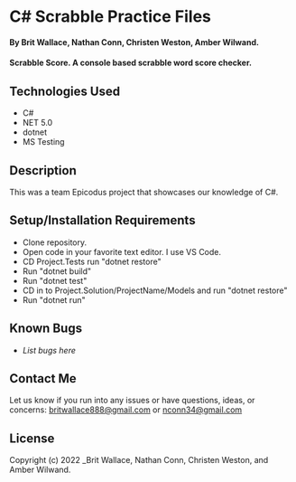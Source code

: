 
# C# Scrabble Practice Files

#### By **Brit Wallace, Nathan Conn, Christen Weston, Amber Wilwand.**

#### Scrabble Score. A console based scrabble word score checker.




## Technologies Used

* C#
* NET 5.0
* dotnet
* MS Testing



## Description

This was a team Epicodus project that showcases our knowledge of C#. 

## Setup/Installation Requirements

* Clone repository.
* Open code in your favorite text editor. I use VS Code.
* CD Project.Tests run "dotnet restore"
* Run "dotnet build"
* Run "dotnet test"
* CD in to Project.Solution/ProjectName/Models and run "dotnet restore"
* Run "dotnet run"


## Known Bugs

* _List bugs here_

## Contact Me

Let us know if you run into any issues or have questions, ideas, or concerns:
britwallace888@gmail.com or nconn34@gmail.com

## License

Copyright (c) 2022 _Brit Wallace, Nathan Conn, Christen Weston, and Amber Wilwand.
